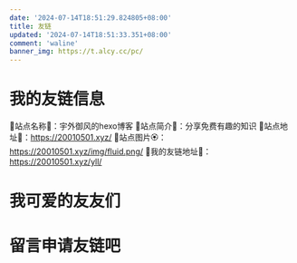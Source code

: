 ```yaml
---
date: '2024-07-14T18:51:29.824805+08:00'		
title: 友链		
updated: '2024-07-14T18:51:33.351+08:00'		
comment: 'waline'		
banner_img: https://t.alcy.cc/pc/
---
```

# 我的友链信息

🌵站点名称🌺：宇外御风的hexo博客
🌲站点简介🌸：分享免费有趣的知识
🌳站点地址🌼：https://20010501.xyz/
🌴站点图片🏵️：https://20010501.xyz/img/fluid.png/
🌿我的友链地址🌻：https://20010501.xyz/yll/

# 我可爱的友友们

<div id="qexo-friends"></div>
<link rel="stylesheet" href="css/yl.css"/>

<script src="js/yl.js"></script>
<script>loadQexoFriends("qexo-friends", "https://hexoadmin.20010501.xyz")</script>

# 留言申请友链吧